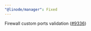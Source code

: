 ```yaml
---
"@linode/manager": Fixed
---
```


Firewall custom ports validation ([#9336](https://github.com/linode/manager/pull/9336))
